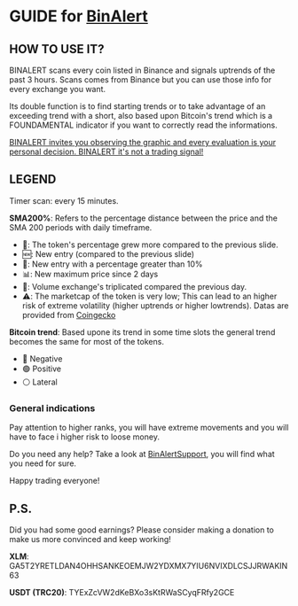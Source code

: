 # GUIDE for [BinAlert](https://t.me/BinAlertChannel)

## HOW TO USE IT?

BINALERT scans every coin listed in Binance and signals uptrends of the past 3 hours. Scans comes from Binance but you can use those info for every exchange you want.

Its double function is to find starting trends or to take advantage of an exceeding trend with a short, also based upon Bitcoin's trend which is a FOUNDAMENTAL indicator if you want to correctly read the informations.

<ins>BINALERT invites you observing the graphic and every evaluation is your personal decision. BINALERT it's not a trading signal!</ins>

## LEGEND

Timer scan: every 15 minutes.

**SMA200%**: Refers to the percentage distance between the price and the SMA 200 periods with daily timeframe.

* 📗: The token's percentage grew more compared to the previous slide. 
* 🆕: New entry (compared to the previous slide)
* 🚀: New entry with a percentage greater than 10%
* 📊: New maximum price since 2 days
* 📶: Volume exchange's triplicated compared the previous day.
* ⚠️: The marketcap of the token is very low; This can lead to an higher risk of extreme volatility (higher uptrends or higher lowtrends). Datas are provided from [Coingecko](https://www.coingecko.com/en/api)

**Bitcoin trend**: Based upone its trend in some time slots the general trend becomes the same for most of the tokens.
* 🔴 Negative
* 🟢 Positive
* ⚪️ Lateral



### General indications

Pay attention to higher ranks, you will have extreme movements and you will have to face i higher risk to loose money.

Do you need any help? Take a look at [BinAlertSupport](https://t.me/BinAlertSupport), you will find what you need for sure.

Happy trading everyone!

## P.S.

Did you had some good earnings?
Please consider making a donation to make us more convinced and keep working!

**XLM**: GA5T2YRETLDAN4OHHSANKEOEMJW2YDXMX7YIU6NVIXDLCSJJRWAKIN63

**USDT (TRC20)**: TYExZcVW2dKeBXo3sKtRWaSCyqFRfy2GCE
